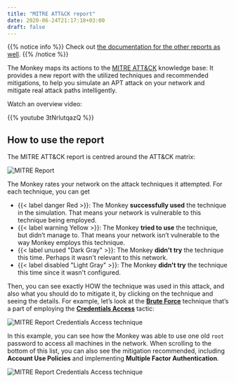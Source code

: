 ```yaml
---
title: "MITRE ATT&CK report"
date: 2020-06-24T21:17:18+03:00
draft: false
---
```


{{% notice info %}}
Check out [the documentation for the other reports as well](../).
{{% /notice %}}

The Monkey maps its actions to the [MITRE ATT&CK](https://attack.mitre.org/) knowledge base: It provides a new report with the utilized techniques and recommended mitigations, to help you simulate an APT attack on your network and mitigate real attack paths intelligently.

Watch an overview video:

{{% youtube 3tNrlutqazQ %}}

## How to use the report

The MITRE ATT&CK report is centred around the ATT&CK matrix:

![MITRE Report](/images/usage/reports/mitre-report-0.png "MITRE Report")

The Monkey rates your network on the attack techniques it attempted. For each technique, you can get

- {{< label danger Red >}}: The Monkey **successfully used** the technique in the simulation. That means your network is vulnerable to this technique being employed.
- {{< label warning Yellow >}}: The Monkey **tried to use** the technique, but didn’t manage to. That means your network isn’t vulnerable to the way Monkey employs this technique.
- {{< label unused "Dark Gray" >}}: The Monkey **didn't try** the technique this time. Perhaps it wasn't relevant to this network.
- {{< label disabled "Light Gray" >}}: The Monkey **didn't try** the technique this time since it wasn't configured.

Then, you can see exactly HOW the technique was used in this attack, and also what you should do to mitigate it, by clicking on the technique and seeing the details. For example, let’s look at the [**Brute Force**](https://attack.mitre.org/techniques/T1110/) technique that’s a part of employing the [**Credentials Access**](https://attack.mitre.org/tactics/TA0006/) tactic:

![MITRE Report Credentials Access technique](/images/usage/reports/mitre-report-cred-access.png "MITRE Report Credentials Access technique")

In this example, you can see how the Monkey was able to use one old `root` password to access all machines in the network. When scrolling to the bottom of this list, you can also see the mitigation recommended, including **Account Use Policies** and implementing **Multiple Factor Authentication**.

![MITRE Report Credentials Access technique](/images/usage/reports/mitre-report-cred-access-mitigations.png "MITRE Report Credentials Access technique")
